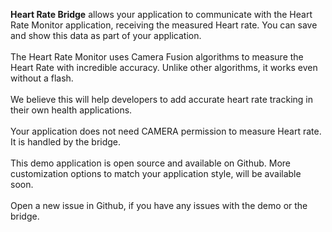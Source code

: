 **Heart Rate Bridge** allows your application to communicate with the Heart Rate Monitor application, receiving the measured Heart rate. You can save and show this data as part of your application.
<br><br>The Heart Rate Monitor uses Camera Fusion algorithms to measure the Heart Rate with incredible accuracy. Unlike other algorithms, it works even without a flash.
<br><br>We believe this will help developers to add accurate heart rate tracking in their own health applications.
<br><br>Your application does not need CAMERA permission to measure Heart rate. It is handled by the bridge.
<br><br>This demo application is open source and available on Github. More customization options to match your application style, will be available soon.
<br><br>Open a new issue in Github, if you have any issues with the demo or the bridge.


